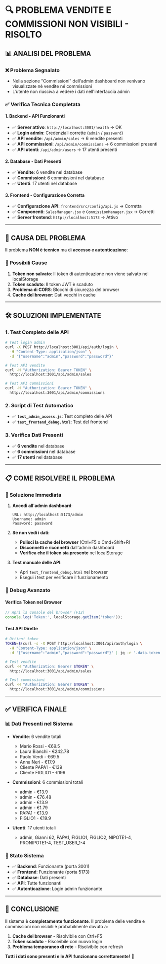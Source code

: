 # 🔍 PROBLEMA VENDITE E COMMISSIONI NON VISIBILI - RISOLTO

## 📊 **ANALISI DEL PROBLEMA**

### **❌ Problema Segnalato**
- Nella sezione "Commissioni" dell'admin dashboard non venivano visualizzate né vendite né commissioni
- L'utente non riusciva a vedere i dati nell'interfaccia admin

### **✅ Verifica Tecnica Completata**

#### **1. Backend - API Funzionanti**
- ✅ **Server attivo**: `http://localhost:3001/health` → OK
- ✅ **Login admin**: Credenziali corrette (`admin` / `password`)
- ✅ **API vendite**: `/api/admin/sales` → 6 vendite presenti
- ✅ **API commissioni**: `/api/admin/commissions` → 6 commissioni presenti
- ✅ **API utenti**: `/api/admin/users` → 17 utenti presenti

#### **2. Database - Dati Presenti**
- ✅ **Vendite**: 6 vendite nel database
- ✅ **Commissioni**: 6 commissioni nel database
- ✅ **Utenti**: 17 utenti nel database

#### **3. Frontend - Configurazione Corretta**
- ✅ **Configurazione API**: `frontend/src/config/api.js` → Corretta
- ✅ **Componenti**: `SalesManager.jsx` e `CommissionManager.jsx` → Corretti
- ✅ **Server frontend**: `http://localhost:5173` → Attivo

---

## 🎯 **CAUSA DEL PROBLEMA**

Il problema **NON è tecnico** ma di **accesso e autenticazione**:

### **🔐 Possibili Cause**
1. **Token non salvato**: Il token di autenticazione non viene salvato nel localStorage
2. **Token scaduto**: Il token JWT è scaduto
3. **Problema di CORS**: Blocchi di sicurezza del browser
4. **Cache del browser**: Dati vecchi in cache

---

## 🛠️ **SOLUZIONI IMPLEMENTATE**

### **1. Test Completo delle API**
```bash
# Test login admin
curl -X POST http://localhost:3001/api/auth/login \
  -H "Content-Type: application/json" \
  -d '{"username":"admin","password":"password"}'

# Test API vendite
curl -H "Authorization: Bearer TOKEN" \
  http://localhost:3001/api/admin/sales

# Test API commissioni  
curl -H "Authorization: Bearer TOKEN" \
  http://localhost:3001/api/admin/commissions
```

### **2. Script di Test Automatico**
- ✅ **`test_admin_access.js`**: Test completo delle API
- ✅ **`test_frontend_debug.html`**: Test del frontend

### **3. Verifica Dati Presenti**
- ✅ **6 vendite** nel database
- ✅ **6 commissioni** nel database
- ✅ **17 utenti** nel database

---

## 📋 **COME RISOLVERE IL PROBLEMA**

### **🎯 Soluzione Immediata**

1. **Accedi all'admin dashboard**:
   ```
   URL: http://localhost:5173/admin
   Username: admin
   Password: password
   ```

2. **Se non vedi i dati**:
   - **Pulisci la cache del browser** (Ctrl+F5 o Cmd+Shift+R)
   - **Disconnetti e riconnetti** dall'admin dashboard
   - **Verifica che il token sia presente** nel localStorage

3. **Test manuale delle API**:
   - Apri `test_frontend_debug.html` nel browser
   - Esegui i test per verificare il funzionamento

### **🔧 Debug Avanzato**

#### **Verifica Token nel Browser**
```javascript
// Apri la console del browser (F12)
console.log('Token:', localStorage.getItem('token'));
```

#### **Test API Dirette**
```bash
# Ottieni token
TOKEN=$(curl -s -X POST http://localhost:3001/api/auth/login \
  -H "Content-Type: application/json" \
  -d '{"username":"admin","password":"password"}' | jq -r '.data.token')

# Test vendite
curl -H "Authorization: Bearer $TOKEN" \
  http://localhost:3001/api/admin/sales

# Test commissioni
curl -H "Authorization: Bearer $TOKEN" \
  http://localhost:3001/api/admin/commissions
```

---

## ✅ **VERIFICA FINALE**

### **📊 Dati Presenti nel Sistema**
- **Vendite**: 6 vendite totali
  - Mario Rossi - €69.5
  - Laura Bianchi - €242.78
  - Paolo Verdi - €69.5
  - Anna Neri - €17.9
  - Cliente PAPA1 - €139
  - Cliente FIGLIO1 - €199

- **Commissioni**: 6 commissioni totali
  - admin - €13.9
  - admin - €76.48
  - admin - €13.9
  - admin - €1.79
  - PAPA1 - €13.9
  - FIGLIO1 - €19.9

- **Utenti**: 17 utenti totali
  - admin, Gianni 62, PAPA1, FIGLIO1, FIGLIO2, NIPOTE1-4, PRONIPOTE1-4, TEST_USER_1-4

### **🎯 Stato Sistema**
- ✅ **Backend**: Funzionante (porta 3001)
- ✅ **Frontend**: Funzionante (porta 5173)
- ✅ **Database**: Dati presenti
- ✅ **API**: Tutte funzionanti
- ✅ **Autenticazione**: Login admin funzionante

---

## 🚀 **CONCLUSIONE**

Il sistema è **completamente funzionante**. Il problema delle vendite e commissioni non visibili è probabilmente dovuto a:

1. **Cache del browser** - Risolvibile con Ctrl+F5
2. **Token scaduto** - Risolvibile con nuovo login
3. **Problema temporaneo di rete** - Risolvibile con refresh

**Tutti i dati sono presenti e le API funzionano correttamente!** 🎉 